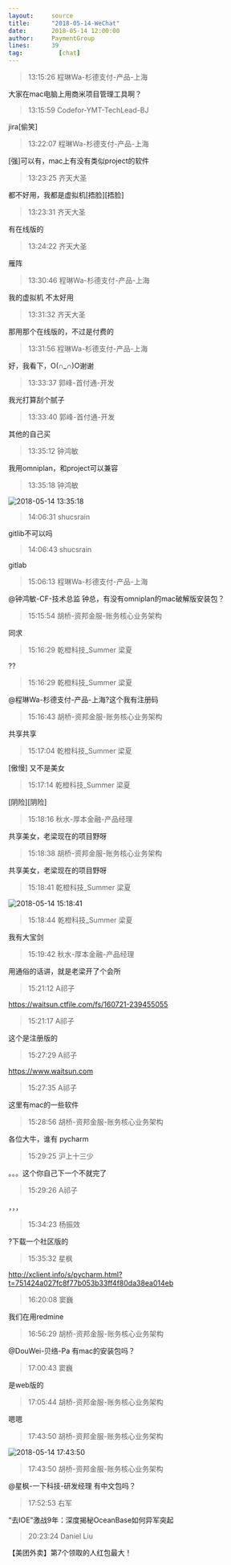 ```yaml
---
layout:     source 
title:      "2018-05-14-WeChat"
date:       2018-05-14 12:00:00
author:     PaymentGroup
lines:      39 
tag:		  [chat]
---
```

> 13:15:26  程琳Wa-杉德支付-产品-上海  
   
大家在mac电脑上用商米项目管理工具啊？  
   
> 13:15:59  Codefor-YMT-TechLead-BJ  
   
jira[偷笑]  
   
> 13:22:07  程琳Wa-杉德支付-产品-上海  
   
[强]可以有，mac上有没有类似project的软件  
   
> 13:23:25  齐天大圣  
   
都不好用，我都是虚拟机[捂脸][捂脸]  
   
> 13:23:31  齐天大圣  
   
有在线版的  
   
> 13:24:22  齐天大圣  
   
雁阵  
   
> 13:30:46  程琳Wa-杉德支付-产品-上海  
   
我的虚拟机 不太好用  
   
> 13:31:32  齐天大圣  
   
那用那个在线版的，不过是付费的  
   
> 13:31:56  程琳Wa-杉德支付-产品-上海  
   
好，我看下，O(∩_∩)O谢谢  
   
> 13:33:37  郭峰-首付通-开发  
   
我光打算刮个腻子  
   
> 13:33:40  郭峰-首付通-开发  
   
其他的自己买  
   
> 13:35:12  钟鸿敏  
   
我用omniplan，和project可以兼容  
   
> 13:35:18  钟鸿敏  
   
![2018-05-14 13:35:18](http://static.cocolian.org/img/20180514_133518.png) 
   
> 14:06:31  shucsrain  
   
gitlib不可以吗  
   
> 14:06:43  shucsrain  
   
gitlab  
   
> 15:06:13  程琳Wa-杉德支付-产品-上海  
   
@钟鸿敏-CF-技术总监 钟总，有没有omniplan的mac破解版安装包？  
   
> 15:15:54  胡桥-资邦金服-账务核心业务架构  
   
同求  
   
> 15:16:29  乾橙科技_Summer 梁夏  
   
??   
   
> 15:16:29  乾橙科技_Summer 梁夏  
   
@程琳Wa-杉德支付-产品-上海?这个我有注册码  
   
> 15:16:43  胡桥-资邦金服-账务核心业务架构  
   
共享共享  
   
> 15:17:04  乾橙科技_Summer 梁夏  
   
[傲慢] 又不是美女  
   
> 15:17:14  乾橙科技_Summer 梁夏  
   
[阴险][阴险]  
   
> 15:18:16  秋水-厚本金融-产品经理  
   
共享美女，老梁现在的项目野呀  
   
> 15:18:38  胡桥-资邦金服-账务核心业务架构  
   
共享美女，老梁现在的项目野呀  
   
> 15:18:41  乾橙科技_Summer 梁夏  
   
![2018-05-14 15:18:41](http://static.cocolian.org/img/20180514_151841.png) 
   
> 15:18:44  乾橙科技_Summer 梁夏  
   
我有大宝剑  
   
> 15:19:42  秋水-厚本金融-产品经理  
   
用通俗的话讲，就是老梁开了个会所  
   
> 15:21:12  A祁子  
   
https://waitsun.ctfile.com/fs/160721-239455055  
   
> 15:21:17  A祁子  
   
这个是注册版的  
   
> 15:27:29  A祁子  
   
https://www.waitsun.com  
   
> 15:27:35  A祁子  
   
这里有mac的一些软件  
   
> 15:28:56  胡桥-资邦金服-账务核心业务架构  
   
各位大牛，谁有 pycharm  
   
> 15:29:25  沪上十三少  
   
。。。这个你自己下一个不就完了  
   
> 15:29:26  A祁子  
   
，，，  
   
> 15:34:23  杨振效  
   
?下载一个社区版的  
   
> 15:35:32  星枫  
   
http://xclient.info/s/pycharm.html?t=751424a027fc8f77b053b33ff4f80da38ea014eb  
   
> 16:20:08  窦巍  
   
我们在用redmine  
   
> 16:56:29  胡桥-资邦金服-账务核心业务架构  
   
@DouWei-贝络-Pa   有mac的安装包吗？  
   
> 17:00:43  窦巍  
   
是web版的  
   
> 17:05:44  胡桥-资邦金服-账务核心业务架构  
   
嗯嗯  
   
> 17:43:50  胡桥-资邦金服-账务核心业务架构  
   
![2018-05-14 17:43:50](http://static.cocolian.org/img/20180514_174350.png) 
   
> 17:43:50  胡桥-资邦金服-账务核心业务架构  
   
@星枫-一下科技-研发经理  有中文包吗？  
   
> 17:52:53  右军  
   
“去IOE”激战9年：深度揭秘OceanBase如何异军突起  
   
> 20:23:24  Daniel Liu  
   
【美团外卖】第7个领取的人红包最大！  
   
